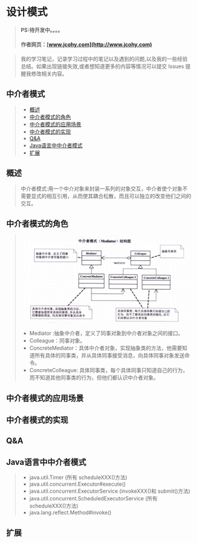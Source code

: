 


#  设计模式
> #### PS:待开发中。。。。
> #### 作者网页：[www.jcohy.com](http://www.jcohy.com)

>  我的学习笔记，记录学习过程中的笔记以及遇到的问题,以及我的一些经验总结。如果出现链接失效,或者想知道更多的内容等情况可以提交 Issues 提醒我修改相关内容。

## 中介者模式
> * [概述](#gaishu)
> * [中介者模式的角色](#role)
> * [中介者模式的应用场景](#sign)
> * [中介者模式的实现](#shixian)
> * [Q&A](#qa)
> * [Java语言中中介者模式](#java)
> * [扩展](#kuozhan)

<p id="gaishu">

##  概述

>  中介者模式:用一个中介对象来封装一系列的对象交互，中介者使个对象不需要显式的相互引用，从而使其耦合松散，而且可以独立的改变他们之间的交互。


<p id="role">

## 中介者模式的角色

>  ![结构图](https://github.com/jiachao23/jcohy-study-sample/blob/master/jcohy-study-designpattern/images/mediator.png)
>  *  Mediator :抽象中介者，定义了同事对象到中介者对象之间的接口。
>  *  Colleague：同事对象。
>  *  ConcreteMediator：具体中介者对象，实现抽象类的方法，他需要知道所有具体的同事类，并从具体同事接受消息，向具体同事对象发送命令。
>  *  ConcreteColleague: 具体同事类，每个具体同事只知道自己的行为，而不知道其他同事类的行为，但他们都认识中介者对象。

<p id="sign">

##  中介者模式的应用场景



<p id="shixian">

## 中介者模式的实现



<p id="qa">

##  Q&A


<p id="java">

##  Java语言中中介者模式

>  *  java.util.Timer (所有 scheduleXXX()方法)
>  *  java.util.concurrent.Executor#execute()
>  *  java.util.concurrent.ExecutorService (invokeXXX()和 submit()方法)
>  *  java.util.concurrent.ScheduledExecutorService (所有 scheduleXXX()方法)
>  *  java.lang.reflect.Method#invoke()


<p id="kuozhan">

##  扩展

